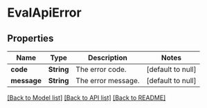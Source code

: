 # EvalApiError
## Properties

| Name | Type | Description | Notes |
|------------ | ------------- | ------------- | -------------|
| **code** | **String** | The error code. | [default to null] |
| **message** | **String** | The error message. | [default to null] |

[[Back to Model list]](../README.md#documentation-for-models) [[Back to API list]](../README.md#documentation-for-api-endpoints) [[Back to README]](../README.md)

